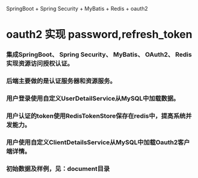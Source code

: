 SpringBoot + Spring Security + MyBatis + Redis + oauth2

# oauth2 实现 password,refresh_token
### 集成SpringBoot、 Spring Security、 MyBatis、 OAuth2、 Redis实现资源访问授权认证。
### 后端主要做的是认证服务器和资源服务。
### 用户登录使用自定义UserDetailService从MySQL中加载数据。
### 用户认证的token使用RedisTokenStore保存在redis中，提高系统并发能力。
### 用户使用自定义ClientDetailsService从MySQL中加载Oauth2客户端详情。
### 初始数据及样例，见：document目录